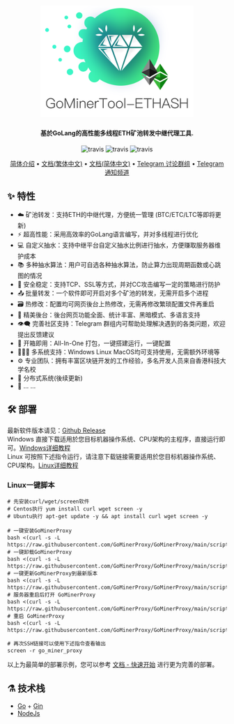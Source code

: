 <h1 align="center">
  <br>
  <img src="https://raw.githubusercontent.com/GoMinerProxy/GoMinerProxy/main/images/logo.png" width="350"/>
</h1>

<h4 align="center">基於GoLang的高性能多线程ETH矿池转发中继代理工具.</h4>

<p align="center">
  <a>
    <img src="https://img.shields.io/badge/language-golang-green.svg" alt="travis">
  </a>
  <a>
    <img src="https://img.shields.io/badge/release-1.0.2-orgin.svg" alt="travis">
  </a>
  <a>
    <img src="https://img.shields.io/badge/license-apache-orgin.svg" alt="travis">
  </a>
</p>

<p align="center">
  <a href="https://github.com/GoMinerProxy/GoMinerProxy/blob/main/README_zh-cn.md">简体介绍</a> •
  <a href="https://gominerproxy.github.io/zh_hk/">文档(繁体中文)</a> •
  <a href="https://gominerproxy.github.io/zh_cn/">文档(简体中文)</a> •
  <a href="https://t.me/+afVqEXnxtQAyNWNh">Telegram 讨论群组</a> •
  <a href="https://t.me/go_minerproxy">Telegram 通知频道</a>
</p>

## :sparkles: 特性

* :cloud: 矿池转发：支持ETH的中继代理，方便统一管理 (BTC/ETC/LTC等即将更新)
* :zap: 超高性能：采用高效率的GoLang语言编写，并对多线程进行优化
* 💻 自定义抽水：支持中继平台自定义抽水比例进行抽水，方便赚取服务器维护成本
* 📚 多种抽水算法：用户可自选各种抽水算法，防止算力出现周期函数或心跳图的情况
* 💾 安全稳定：支持TCP、SSL等方式，并对CC攻击编写一定的策略进行防护
* :outbox_tray: 批量转发：一个软件即可开启对多个矿池的转发，无需开启多个进程
* :card_file_box: 热修改：配置均可网页後台上热修改，无需再修改繁琐配置文件再重启
* :art: 精美後台：後台网页功能全面、统计丰富、黑暗模式、多语言支持
* :eye_speech_bubble: 完善社区支持：Telegram 群组内可帮助处理解决遇到的各类问题，欢迎提出反馈建议
* :rocket: 开箱即用：All-In-One 打包，一键搭建运行，一键配置
* :family_woman_girl_boy: 多系统支持：Windows Linux MacOS均可支持使用，无需额外环境等
* :gear: 专业团队：拥有丰富区块链开发的工作经验，多名开发人员来自香港科技大学名校
* :link: 分布式系统(後续更新)
* 🌈 ... ...

## :hammer_and_wrench: 部署

最新软件版本请见：<a href="https://github.com/GoMinerProxy/GoMinerProxy/releases">Github Release</a></br>
Windows 直接下载适用於您目标机器操作系统、CPU架构的主程序，直接运行即可。<a href="https://gominerproxy.github.io/zh_hk/1%20-%20%E5%BF%AB%E9%80%9F%E9%96%8B%E5%A7%8B/1.1%20-%20Windows%E7%B3%BB%E7%B5%B1.html">Windows详细教程</a>
</br>
Linux 可按照下述指令运行，请注意下载链接需要适用於您目标机器操作系统、CPU架构。<a href="https://gominerproxy.github.io/zh_hk/1%20-%20%E5%BF%AB%E9%80%9F%E9%96%8B%E5%A7%8B/1.2%20-%20Linux%E7%B3%BB%E7%B5%B1.html">Linux详细教程</a>

### Linux一键脚本
```shell
# 先安装curl/wget/screen软件
# Centos执行 yum install curl wget screen -y
# Ubuntu执行 apt-get update -y && apt install curl wget screen -y

# 一键安装GoMinerProxy
bash <(curl -s -L https://raw.githubusercontent.com/GoMinerProxy/GoMinerProxy/main/scripts/install.sh)
# 一键卸载GoMinerProxy
bash <(curl -s -L https://raw.githubusercontent.com/GoMinerProxy/GoMinerProxy/main/scripts/uninstall.sh)
# 一键更新GoMinerProxy到最新版本
bash <(curl -s -L https://raw.githubusercontent.com/GoMinerProxy/GoMinerProxy/main/scripts/update.sh)
# 服务器重启后打开 GoMinerProxy
bash <(curl -s -L https://raw.githubusercontent.com/GoMinerProxy/GoMinerProxy/main/scripts/start.sh)
# 重启 GoMinerProxy
bash <(curl -s -L https://raw.githubusercontent.com/GoMinerProxy/GoMinerProxy/main/scripts/restart.sh)
```

```shell
# 再次SSH链接可以使用下述指令查看输出
screen -r go_miner_proxy
```
以上为最简单的部署示例，您可以参考 [文档 - 快速开始](https://gominerproxy.github.io/zh_hk/) 进行更为完善的部署。 

## :alembic: 技术栈

* [Go](https://golang.org/) + [Gin](https://github.com/gin-gonic/gin)
* [NodeJs](https://nodejs.org/)
